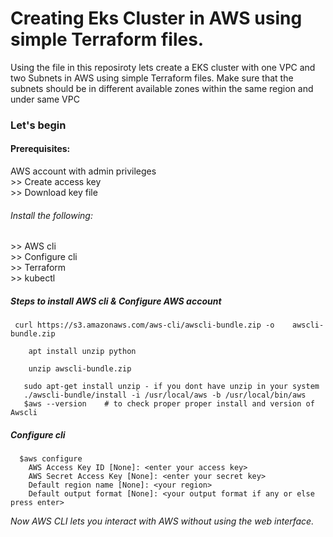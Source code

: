 <h1>Creating Eks Cluster in AWS using simple Terraform files.</h1>

Using the file in this reposiroty lets create a EKS cluster with one VPC and two Subnets in AWS using simple Terraform files.
Make sure that the subnets should be in different available zones within the same region and under same VPC

<h3> Let's begin </h3>
<h4>Prerequisites:</h4>
   AWS account with admin privileges<br>
       >> Create access key<br>
       >> Download key file<br>
  <h6> Install the following:</h6>
       >> AWS cli<br>
       >> Configure cli<br>
       >> Terraform <br>
       >> kubectl <br>
       
  <h5>Steps to install AWS cli & Configure AWS account</h5>
    
     curl https://s3.amazonaws.com/aws-cli/awscli-bundle.zip -o    awscli-bundle.zip
   
        apt install unzip python
  
        unzip awscli-bundle.zip

       sudo apt-get install unzip - if you dont have unzip in your system
       ./awscli-bundle/install -i /usr/local/aws -b /usr/local/bin/aws
       $aws --version    # to check proper proper install and version of Awscli
<h5>Configure cli</h5>
    
      $aws configure
        AWS Access Key ID [None]: <enter your access key>
        AWS Secret Access Key [None]: <enter your secret key>
        Default region name [None]: <your region>
        Default output format [None]: <your output format if any or else press enter>
  <i>Now AWS CLI lets you interact with AWS without using the web interface.</i>

        

   
    

